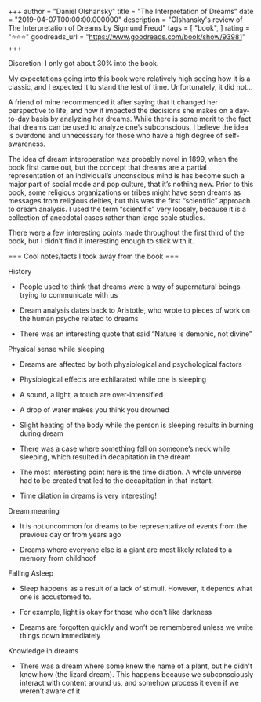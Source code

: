 +++
author = "Daniel Olshansky"
title = "The Interpretation of Dreams"
date = "2019-04-07T00:00:00.000000"
description = "Olshansky's review of The Interpretation of Dreams by Sigmund Freud"
tags = [
    "book",
]
rating = "⭐⭐⭐"
goodreads_url = "https://www.goodreads.com/book/show/93981"
+++

Discretion: I only got about 30% into the book.







My expectations going into this book were relatively high seeing how it is a classic, and I expected it to stand the test of time. Unfortunately, it did not…







A friend of mine recommended it after saying that it changed her perspective to life, and how it impacted the decisions she makes on a day-to-day basis by analyzing her dreams. While there is some merit to the fact that dreams can be used to analyze one’s subconscious, I believe the idea is overdone and unnecessary for those who have a high degree of self-awareness.







The idea of dream interoperation was probably novel in 1899, when the book first came out, but the concept that dreams are a partial representation of an individual’s unconscious mind is has become such a major part of social mode and pop culture, that it’s nothing new. Prior to this book, some religious organizations or tribes might have seen dreams as messages from religious deities, but this was the first “scientific” approach to dream analysis. I used the term “scientific” very loosely, because it is a collection of anecdotal cases rather than large scale studies.







There were a few interesting points made throughout the first third of the book, but I didn’t find it interesting enough to stick with it.







=== Cool notes/facts I took away from the book ===







History



- People used to think that dreams were a way of supernatural beings trying to communicate with us



- Dream analysis dates back to Aristotle, who wrote to pieces of work on the human psyche related to dreams



- There was an interesting quote that said “Nature is demonic, not divine”







Physical sense while sleeping



- Dreams are affected by both physiological and psychological factors



- Physiological effects are exhilarated while one is sleeping



- A sound, a light, a touch are over-intensified



- A drop of water makes you think you drowned



- Slight heating of the body while the person is sleeping results in burning during dream



- There was a case where something fell on someone’s neck while sleeping, which resulted in decapitation in the dream



- The most interesting point here is the time dilation. A whole universe had to be created that led to the decapitation in that instant.



- Time dilation in dreams is very interesting!







Dream meaning



- It is not uncommon for dreams to be representative of events from the previous day or from years ago



- Dreams where everyone else is a giant are most likely related to a memory from childhoof







Falling Asleep



- Sleep happens as a result of a lack of stimuli. However, it depends what one is accustomed to.



- For example, light is okay for those who don't like darkness



- Dreams are forgotten quickly and won’t be remembered unless we write things down immediately







Knowledge in dreams



- There was a dream where some knew the name of a plant, but he didn't know how (the lizard dream). This happens because we subconsciously interact with content around us, and somehow process it even if we weren’t aware of it

